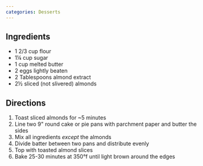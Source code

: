 ```yaml
---
categories: Desserts
---
```


## Ingredients

 - 1 2/3 cup flour
 - 1&frac14; cup sugar
 - 1 cup melted butter
 - 2 eggs lightly beaten
 - 2 Tablespoons almond extract
 - 2&frac12; sliced (not slivered) almonds

## Directions

1. Toast sliced almonds for ~5 minutes
2. Line two 9" round cake or pie pans with parchment paper and butter the sides
3. Mix all ingredients *except* the almonds
4. Divide batter between two pans and distribute evenly
5. Top with toasted almond slices
6. Bake 25-30 minutes at 350&deg;f until light brown around the edges